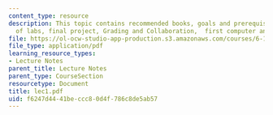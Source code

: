 ```yaml
---
content_type: resource
description: This topic contains recommended books, goals and prerequisite, overview
  of labs, final project, Grading and Collaboration,  first computer and digital systems.
file: https://ol-ocw-studio-app-production.s3.amazonaws.com/courses/6-111-introductory-digital-systems-laboratory-spring-2006/f6247d4441beccc80d4f786c8de5ab57_lec1.pdf
file_type: application/pdf
learning_resource_types:
- Lecture Notes
parent_title: Lecture Notes
parent_type: CourseSection
resourcetype: Document
title: lec1.pdf
uid: f6247d44-41be-ccc8-0d4f-786c8de5ab57
---
```

